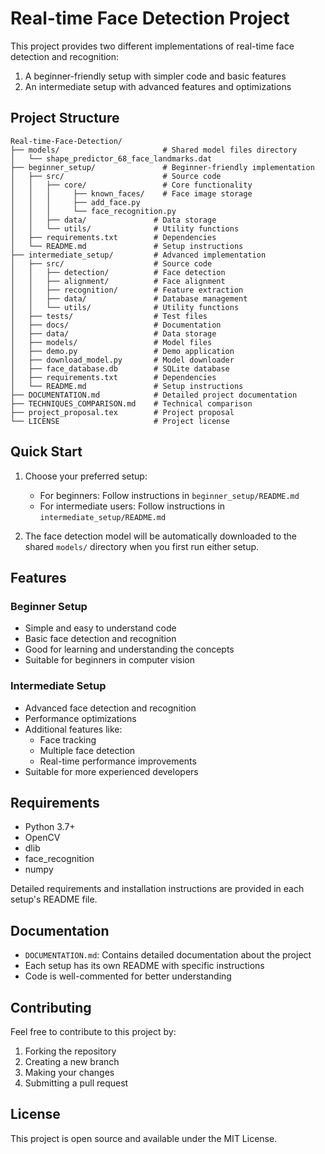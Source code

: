 # Real-time Face Detection Project

This project provides two different implementations of real-time face detection and recognition:
1. A beginner-friendly setup with simpler code and basic features
2. An intermediate setup with advanced features and optimizations

## Project Structure

```
Real-time-Face-Detection/
├── models/                       # Shared model files directory
│   └── shape_predictor_68_face_landmarks.dat
├── beginner_setup/               # Beginner-friendly implementation
│   ├── src/                      # Source code
│   │   ├── core/                 # Core functionality
│   │   │     ├── known_faces/    # Face image storage
│   │   │     ├── add_face.py          
│   │   │     └── face_recognition.py 
│   │   ├── data/               # Data storage
│   │   └── utils/              # Utility functions
│   ├── requirements.txt        # Dependencies
│   └── README.md               # Setup instructions
├── intermediate_setup/         # Advanced implementation
│   ├── src/                    # Source code
│   │   ├── detection/          # Face detection
│   │   ├── alignment/          # Face alignment
│   │   ├── recognition/        # Feature extraction
│   │   ├── data/               # Database management
│   │   └── utils/              # Utility functions
│   ├── tests/                  # Test files
│   ├── docs/                   # Documentation
│   ├── data/                   # Data storage
│   ├── models/                 # Model files
│   ├── demo.py                 # Demo application
│   ├── download_model.py       # Model downloader
│   ├── face_database.db        # SQLite database
│   ├── requirements.txt        # Dependencies
│   └── README.md               # Setup instructions
├── DOCUMENTATION.md            # Detailed project documentation
├── TECHNIQUES_COMPARISON.md    # Technical comparison
├── project_proposal.tex        # Project proposal
└── LICENSE                     # Project license
```

## Quick Start

1. Choose your preferred setup:
   - For beginners: Follow instructions in `beginner_setup/README.md`
   - For intermediate users: Follow instructions in `intermediate_setup/README.md`

2. The face detection model will be automatically downloaded to the shared `models/` directory when you first run either setup.

## Features

### Beginner Setup
- Simple and easy to understand code
- Basic face detection and recognition
- Good for learning and understanding the concepts
- Suitable for beginners in computer vision

### Intermediate Setup
- Advanced face detection and recognition
- Performance optimizations
- Additional features like:
  - Face tracking
  - Multiple face detection
  - Real-time performance improvements
- Suitable for more experienced developers

## Requirements

- Python 3.7+
- OpenCV
- dlib
- face_recognition
- numpy

Detailed requirements and installation instructions are provided in each setup's README file.

## Documentation

- `DOCUMENTATION.md`: Contains detailed documentation about the project
- Each setup has its own README with specific instructions
- Code is well-commented for better understanding

## Contributing

Feel free to contribute to this project by:
1. Forking the repository
2. Creating a new branch
3. Making your changes
4. Submitting a pull request

## License

This project is open source and available under the MIT License. 